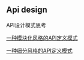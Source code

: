 ## Api design

API设计模式思考

[一种模块化风格的API定义模式](aggregation%2FREADME.md)

[一种细分风格的API定义模式](specific%2FREADME.md)
